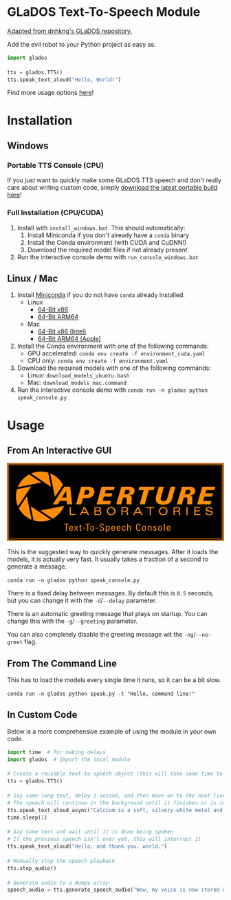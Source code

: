 # GLaDOS Text-To-Speech Module
[Adapted from dnhkng's GLaDOS repository.](https://github.com/dnhkng/GlaDOS)

Add the evil robot to your Python project as easy as:
```python
import glados

tts = glados.TTS()
tts.speak_text_aloud("Hello, World!")
```

Find more usage options [here](#Usage)!

# Installation

## Windows
### Portable TTS Console (CPU)
If you just want to quickly make some GLaDOS TTS speech and don't really care about writing custom code, simply [download the latest portable build here](https://github.com/nimaid/GLaDOS-TTS/releases/latest)!

### Full Installation (CPU/CUDA)
1. Install with `install_windows.bat`. This should automatically:
   1. Install Miniconda if you don't already have a `conda` binary
   2.  Install the Conda environment (with CUDA and CuDNN!)
   3.  Download the required model files if not already present
2. Run the interactive console demo with `run_console_windows.bat`

## Linux / Mac
1. Install [Miniconda](https://www.anaconda.com/download/success) if you do not have `conda` already installed.
   - Linux
      - [64-Bit x86](https://repo.anaconda.com/miniconda/Miniconda3-latest-Linux-x86_64.sh)
      - [64-Bit ARM64](https://repo.anaconda.com/miniconda/Miniconda3-latest-Linux-aarch64.sh)
   - Mac
      - [64-Bit x86 (Intel)](https://repo.anaconda.com/miniconda/Miniconda3-latest-MacOSX-x86_64.pkg)
      - [64-Bit ARM64 (Apple)](https://repo.anaconda.com/miniconda/Miniconda3-latest-MacOSX-arm64.pkg)
2. Install the Conda environment with one of the following commands:
   - GPU accelerated: `conda env create -f environment_cuda.yaml`
   - CPU only: `conda env create -f environment.yaml`
3. Download the required models with one of the following commands:
   - Linux: `download_models_ubuntu.bash`
   - Mac: `download_models_mac.command`
4. Run the interactive console demo with `conda run -n glados python speak_console.py`

# Usage

## From An Interactive GUI
<p align="center"><img src="splash.png" alt="Interactive Console Splash Screen"/></p>

This is the suggested way to quickly generate messages. After it loads the models, it is actually very fast. It usually takes a fraction of a second to generate a message.

`conda run -n glados python speak_console.py`

There is a fixed delay between messages. By default this is `0.5` seconds, but you can change it with the `-d`/`--delay` parameter.

There is an automatic greeting message that plays on startup. You can change this with the `-g`/`--greeting` parameter.

You can also completely disable the greeting message wit the `-ng`/`--no-greet` flag.

## From The Command Line
This has to load the models every single time it runs, so it can be a bit slow.

`conda run -n glados python speak.py -t "Hello, command line!"`

## In Custom Code
Below is a more comprehensive example of using the module in your own code.

```python
import time  # For making delays
import glados  # Import the local module

# Create a reusable text-to-speech object (this will take some time to load the AI models)
tts = glados.TTS()

# Say some long text, delay 1 second, and then move on to the next line of code
# The speech will continue in the background until it finishes or is interrupted
tts.speak_text_aloud_async("Calcium is a soft, silvery-white metal and one of the most abundant elements on Earth.")
time.sleep(1)

# Say some text and wait until it is done being spoken
# If the previous speech isn't over yet, this will interrupt it
tts.speak_text_aloud("Hello, and thank you, world.")

# Manually stop the speech playback
tts.stop_audio()

# Generate audio to a Numpy array
speech_audio = tts.generate_speech_audio("Wow, my voice is now stored directly in your random access memory.")
```